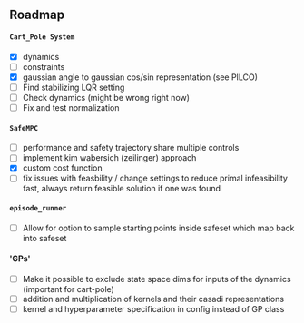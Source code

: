 
## Roadmap

#### `Cart_Pole System`
- [x] dynamics
- [ ] constraints
- [x] gaussian angle to gaussian cos/sin representation (see PILCO)
- [ ] Find stabilizing LQR setting
- [ ] Check dynamics (might be wrong right now)
- [ ] Fix and test normalization

#### `SafeMPC`
- [ ] performance and safety trajectory share multiple controls
- [ ] implement kim wabersich (zeilinger) approach 
- [x] custom cost function
- [ ] fix issues with feasbility / change settings to reduce primal infeasibility fast, always return feasible solution if one was found

#### `episode_runner`
- [ ] Allow for option to sample starting points inside safeset which map back into safeset

#### 'GPs'
- [ ] Make it possible to exclude state space dims for inputs of the dynamics (important for cart-pole)
- [ ] addition and multiplication of kernels and their casadi representations
- [ ] kernel and hyperparameter specification in config instead of GP class
